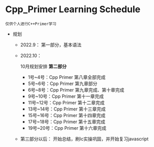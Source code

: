 # Cpp_Primer Learning Schedule

`仅供个人进行C++Primer学习`

* 规划

  * 2022.9：
    第一部分，基本语法
  * 2022.10：

    10月规划安排
    **第二部分**

    * 1号~4号：Cpp Primer 第八章全部完成
    * 5号~6号：Cpp Primer 第九章部分
    * 6号~8号：Cpp Primer 第九章完成、第十章完成
    * 9号~10号：Cpp Primer 第十一章完成
    * 11号~12号：Cpp Primer 第十二章完成
    * 13号~14号：Cpp Primer 第十三章完成
    * 15号~16号：Cpp Primer 第十四章完成
    * 17号~18号：Cpp Primer 第十五章完成
    * 19号~20号：Cpp Primer 第十六章完成
  * 第三部分以后：
    开始总结，刷lc实操巩固，并开始复习javascript
